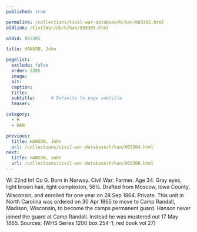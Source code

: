 ```yaml
---
published: true

permalink: /collections/civil-war-database/h/han/003305.html
oldlink: /CivilWar/db/h/han/003305.html

oldid: 003305

title: HANSON, John

pagelist:
  exclude: false
  order: 3305
  image: 
  alt:
  caption:
  title:
  subtitle:      # Defaults to page subtitle
  teaser:

category: 
  - H 
  - HAN

previous:
  title: HANSON, John
  url: /collections/civil-war-database/h/han/003304.html  
next:
  title: HANSON, John
  url: /collections/civil-war-database/h/han/003306.html   
---
```

WI 22nd Inf Co G. Born in Norway. Civil War: Farmer. Age 34. Gray eyes, light brown hair, light complexion, 5&#146;6&frac12;&#148;. Drafted from Moscow, Iowa County, Wisconsin, and enrolled for one year on 28 Sep 1864. Private. This unit in North Carolina was ordered on 30 Apr 1865 to move to Camp Randall, Madison, Wisconsin, to become the camp&#146;s permanent guard. Hanson never joined the guard at Camp Randall. Instead he was mustered out 17 May 1865. Sources: (WHS Series 1200 box 254-1; red book vol 27)